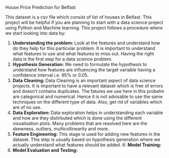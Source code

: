 House Price Prediction for Belfast

This dataset is a csv file which consist of list of houses in Belfast. This project will be helpful if you are planning to start with a data science project using Python and Machine learning. This project follows a procedure where we start looking into data by:
1. <b>Understanding the problem: </b> Look at the features and understand how do they help for this particular problem. It is important to understand what features to use and what features to miss out. Having the right data is the first step for a data science problem. 
2. <b>Hypothesis Generation: </b> We need to formulate the hypothesis to understand how features are influencing the target variable having a confidence interval i.e. 95% or 0.05.
3. <b>Data Cleaning: </b> Data Cleaning is an important aspect of data science projects. It is important to have a relevant dataset which is free of errors and doesn’t contains duplicates. The fatures we use here in this probelm are categorical and numerical. Hence it is not advisable to use the same techniques on the different type of data. Also, get rid of variables which are of no use.
4. <b>Data Exploration: </b> Data exploration helps in understanding each variable and how are they distirbuted which is done using the different visualisation plots. Many problems that are resolved here are the skewness, outliers, multicollinearity and more.
5. <b>Feature Engineering: </b> This stage is used for adding new features in the dataset. This step is usually based on hypothesis generation where we actually understand what features should be added.
6: <b> Model Training: </b>
7. <b> Model Evaluation and Testing: </b>


